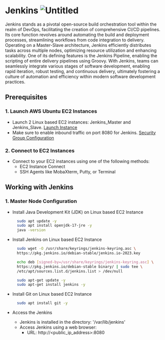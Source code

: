 # Jenkins ![Untitled](https://github.com/Prathamesh78/Jenkins/assets/104883046/bbff8242-b2ad-423f-b235-818836a2d2c5)


Jenkins stands as a pivotal open-source build orchestration tool within the realm of DevOps, facilitating the creation of comprehensive CI/CD pipelines. Its core function revolves around automating the build and deployment processes, streamlining workflows from code integration to delivery. Operating on a Master-Slave architecture, Jenkins efficiently distributes tasks across multiple nodes, optimizing resource utilization and enhancing scalability. One of its defining features is the Jenkins Pipeline, enabling the scripting of entire delivery pipelines using Groovy. With Jenkins, teams can seamlessly integrate various stages of software development, enabling rapid iteration, robust testing, and continuous delivery, ultimately fostering a culture of automation and efficiency within modern software development practices.

## Prerequisites 

### 1. Launch AWS Ubuntu EC2 Instances

- Launch 2 Linux based EC2 instances: Jenkins_Master and Jenkins_Slave.
  [Launch Instance](https://github.com/Prathamesh78/AWS/tree/main/EC2)
- Make sure to enable inbound traffic on port 8080 for Jenkins.
  [Security Group Configuration](https://github.com/Prathamesh78/AWS/tree/main/Security%20Groups)

### 2. Connect to EC2 Instances

- Connect to your EC2 instances using one of the following methods:
  - EC2 Instance Connect
  - SSH Agents like MobaXterm, Putty, or Terminal

## Working with Jenkins

### 1. Master Node Configuration

- Install Java Development Kit (JDK) on Linux based EC2 Instance
  ```bash
    sudo apt update -y
    sudo apt install openjdk-17-jre -y
    java -version
  ```

- Install Jenkins on Linux based EC2 Instance
  ```bash
    sudo wget -O /usr/share/keyrings/jenkins-keyring.asc \
    https://pkg.jenkins.io/debian-stable/jenkins.io-2023.key

    echo deb [signed-by=/usr/share/keyrings/jenkins-keyring.asc] \
    https://pkg.jenkins.io/debian-stable binary/ | sudo tee \
    /etc/apt/sources.list.d/jenkins.list > /dev/null
  
    sudo apt-get update -y
    sudo apt-get install jenkins -y
  ```

- Install Git on Linux based EC2 Instance
  ```bash
    sudo apt install git -y
  ```
- Access the Jenkins
  - Jenkins is installed in the directory: '/var/lib/jenkins'
  - Access Jenkins using a web browser:
    - URL: http://<public_ip_address>:8080
